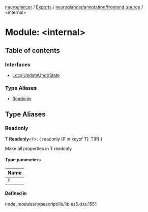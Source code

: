 [neuroglancer](../README.md) / [Exports](../modules.md) / [neuroglancer/annotation/frontend\_source](neuroglancer_annotation_frontend_source.md) / <internal\>

# Module: <internal\>

## Table of contents

### Interfaces

- [LocalUpdateUndoState](../interfaces/neuroglancer_annotation_frontend_source._internal_.LocalUpdateUndoState.md)

### Type Aliases

- [Readonly](neuroglancer_annotation_frontend_source._internal_.md#readonly)

## Type Aliases

### Readonly

Ƭ **Readonly**<`T`\>: { readonly [P in keyof T]: T[P] }

Make all properties in T readonly

#### Type parameters

| Name |
| :------ |
| `T` |

#### Defined in

node_modules/typescript/lib/lib.es5.d.ts:1551
